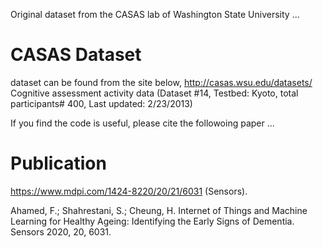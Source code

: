 Original dataset from the CASAS lab of Washington State University ...
# CASAS Dataset
dataset can be found from the site below, 
http://casas.wsu.edu/datasets/
Cognitive assessment activity data (Dataset #14, Testbed: Kyoto, total participants# 400, Last updated: 2/23/2013)


If you find the code is useful, please cite the followoing paper ...
# Publication
https://www.mdpi.com/1424-8220/20/21/6031 (Sensors).

Ahamed, F.; Shahrestani, S.; Cheung, H. Internet of Things and Machine Learning for Healthy Ageing: Identifying the Early Signs of Dementia. Sensors 2020, 20, 6031. 
